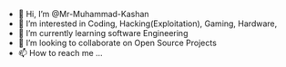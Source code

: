 - 👋 Hi, I’m @Mr-Muhammad-Kashan
- 👀 I’m interested in Coding, Hacking(Exploitation), Gaming, Hardware,
- 🌱 I’m currently learning software Engineering
- 💞️ I’m looking to collaborate on Open Source Projects
- 📫 How to reach me ...

<!---
Mr-Muhammad-Kashan/Mr-Muhammad-Kashan is a ✨ special ✨ repository because its `README.md` (this file) appears on your GitHub profile.
You can click the Preview link to take a look at your changes.
--->
